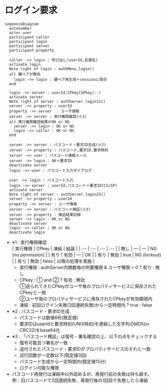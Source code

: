 # ログイン要求

```mermaid
sequenceDiagram
  autonumber
  actor user
  participant caller
  participant login
  participant server
  participant property

  caller ->> login : 呼び出し(userId,処理名)
  activate login
  Note right of login : authMenu.login()
  alt 鍵ペアが無効
    login ->> login : 鍵ペア再生成＋sessionに保存
  end

  login ->> server : userId,CPkey(SPkey/--)
  activate server
  Note right of server : authServer.login1S()
  server ->> property : userId
  property ->> server  : ユーザ情報
  server ->> server : 実行権限確認(※1)
  alt 実行権限確認結果がOK or NG
    server ->> login : OK or NG
    login ->> caller : OK or NG
  end

  server ->> server : パスコード・要求ID生成(※2)
  server ->> property : パスコード,要求ID,要求時刻
  server ->> user : パスコード連絡メール
  server ->> login : OK＋要求ID
  deactivate server
  login ->> user : パスコード入力ダイアログ

  user ->> login : パスコード入力
  login ->> server : userId,パスコード＋要求ID(CS/SP)
  activate server
  Note right of server : authServer.login2S()
  server ->> property : userId
  property ->> server : ユーザ情報
  server ->> server : パスコード検証(※3)
  server ->> property : 検証結果記録
  server ->> login : OK or NG
  deactivate server
  login ->> caller : OK or NG
  deactivate login
```

- ※1 : 実行権限確認<br>
  | 実行権限 | CPkey | 凍結 | 結論 |
  | :-- | :-- | :-- | :-- |
  | 無し | — | — | NG (no permission) |
  | 有り | 有効 | — | OK |
  | 有り | 無効 | true | NG (lockout) |
  | 有り | 無効 | false | 以降の処理を実施 |
  - 実行権限 : authServer内関数毎の所要権限 & ユーザ権限 > 0 ? 有り : 無し
  - CPkey : ① and ② ? 有効 : 無効<br>
  ①送られてきたCPkeyがユーザ毎のプロパティサービスに保存されたCPkeyと一致<br>
  ②ユーザ毎のプロパティサービスに保存されたCPkeyが有効期限内
  - 凍結 : 前回ログイン失敗(3回連続失敗)から一定時間内 ? true : false
- ※2 : パスコード・要求ID生成
  - パスコードは数値6桁(既定値)
  - 要求IDはuserIdと要求時刻(UNIX時刻)を連結した文字列のMD5(or CRC32)をbase64化
- ※3 : 「パスコード検証」は復号・署名確認の上、以下の点をチェックする
  - 復号可能且つ署名が一致
  - 送付されたパスコード・要求IDがプロパティサービスのそれと一致
  - 試行回数が一定数以下(既定値3回)
  - パスコード生成から一定時間内(既定値15分)
  - ログイン可能な権限
- パスコード再発行は凍結中以外認めるが、再発行前の失敗は持ち越す。<br>
  例：旧パスコードで2回連続失敗、再発行後の1回目で失敗したら凍結
